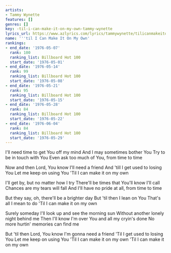 ```yaml
---
artists:
- Tammy Wynette
features: []
genres: []
key: -til-i-can-make-it-on-my-own-tammy-wynette
lyrics_url: https://www.azlyrics.com/lyrics/tammywynette/tilicanmakeitonmyown.html
name: '''til I Can Make It On My Own'
rankings:
- end_date: '1976-05-07'
  rank: 100
  ranking_list: Billboard Hot 100
  start_date: '1976-05-01'
- end_date: '1976-05-14'
  rank: 99
  ranking_list: Billboard Hot 100
  start_date: '1976-05-08'
- end_date: '1976-05-21'
  rank: 95
  ranking_list: Billboard Hot 100
  start_date: '1976-05-15'
- end_date: '1976-05-28'
  rank: 84
  ranking_list: Billboard Hot 100
  start_date: '1976-05-22'
- end_date: '1976-06-04'
  rank: 84
  ranking_list: Billboard Hot 100
  start_date: '1976-05-29'
---
```


I'll need time to get You off my mind
And I may sometimes bother You
Try to be in touch with You
Even ask too much of You, from time to time

Now and then
Lord, You know I'll need a friend
And 'till I get used to losing You
Let me keep on using You
'Til I can make it on my own

I'll get by, but no matter how I try
There'll be times that You'll know I'll call
Chances are my tears will fall
And I'll have no pride at all, from time to time

But they say, oh, there'll be a brighter day
But 'til then I lean on You
That's all I mean to do
'Til I can make it on my own

Surely someday I'll look up and see the morning sun
Without another lonely night behind me
Then I'll know I'm over You and all my cryin's done
No more hurtin' memories can find me

But 'til then
Lord, You know I'm gonna need a friend
'Til I get used to losing You
Let me keep on using You
'Til I can make it on my own
'Til I can make it on my own



